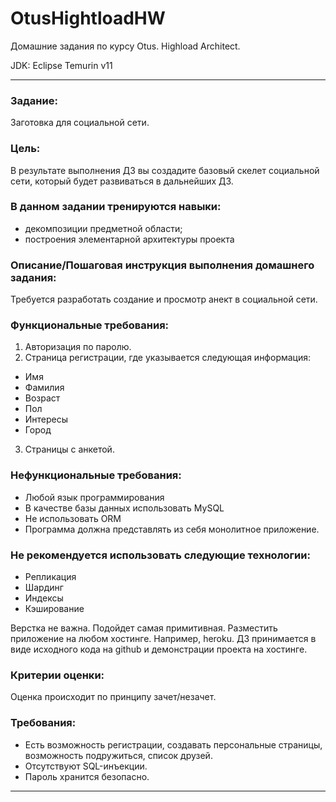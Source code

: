 # OtusHightloadHW
Домашние задания по курсу Otus. Highload Architect.

JDK: Eclipse Temurin v11

---
### Задание: 
Заготовка для социальной сети.

### Цель:
В результате выполнения ДЗ вы создадите базовый скелет социальной сети, который будет развиваться в дальнейших ДЗ.

### В данном задании тренируются навыки:
- декомпозиции предметной области;
- построения элементарной архитектуры проекта

### Описание/Пошаговая инструкция выполнения домашнего задания:
Требуется разработать создание и просмотр анект в социальной сети.

### Функциональные требования:
1. Авторизация по паролю.
2. Страница регистрации, где указывается следующая информация:
- Имя
- Фамилия
- Возраст
- Пол
- Интересы
- Город
3. Страницы с анкетой.

### Нефункциональные требования:
- Любой язык программирования
- В качестве базы данных использовать MySQL
- Не использовать ORM
- Программа должна представлять из себя монолитное приложение.

### Не рекомендуется использовать следующие технологии:
- Репликация
- Шардинг
- Индексы
- Кэширование

Верстка не важна. Подойдет самая примитивная. Разместить приложение на любом хостинге. Например, heroku. ДЗ принимается в виде исходного кода на github и демонстрации проекта на хостинге.

### Критерии оценки:
Оценка происходит по принципу зачет/незачет.

### Требования:
- Есть возможность регистрации, создавать персональные страницы, возможность подружиться, список друзей.
- Отсутствуют SQL-инъекции.
- Пароль хранится безопасно.
---
